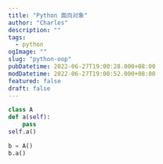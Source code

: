```yaml
---
title: "Python 面向对象"
author: "Charles"
description: ""
tags:
  - python
ogImage: ""
slug: "python-oop"
pubDatetime: 2022-06-27T19:00:28.000+08:00
modDatetime: 2022-06-27T19:00:52.000+08:00
featured: false
draft: false
---
```


```python
class A
def a(self):
    pass
self.a()

b = A()
b.a()
```

